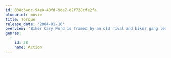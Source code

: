 ```yaml
---
id: 838c34cc-94e0-40fd-9de7-d2f728cfe2fa
blueprint: movie
title: Torque
release_date: '2004-01-16'
overview: 'Biker Cary Ford is framed by an old rival and biker gang leader for the murder of another gang member who happens to be the brother of Trey, leader of the most feared biker gang in the country. Ford is now on the run trying to clear his name from the murder with Trey and his gang looking for his blood.'
genres:
  -
    id: 28
    name: Action
---
```

